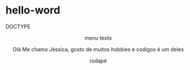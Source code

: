 # hello-word
DOCTYPE<html>
  <title>Blog da Jess</title>
  <header>
    <div>
      menu
      texto
      <p> Olá Me chamo Jéssica, gosto de muitos hobbies e codigos é um deles</p>
      rodapé
    </div>
  <body>
    
  </body>
  </header>
